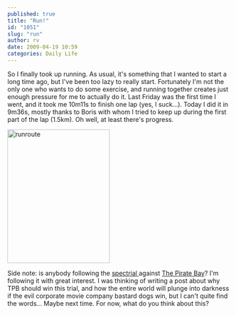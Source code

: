 ```yaml
---
published: true
title: "Run!"
id: "1051"
slug: "run"
author: rv
date: 2009-04-19 10:59
categories: Daily Life
---
```

So I finally took up running. As usual, it's something that I wanted to start a long time ago, but I've been too lazy to really start. Fortunately I'm not the only one who wants to do some exercise, and running together creates just enough pressure for me to actually do it. Last Friday was the first time I went, and it took me 10m11s to finish one lap (yes, I suck...). Today I did it in 9m36s, mostly thanks to Boris with whom I tried to keep up during the first part of the lap (1.5km). Oh well, at least there's progress.

<a href="https://s3.amazonaws.com/cfwblog/uploads/2009/04/runroute.png"><img class="aligncenter size-medium wp-image-1052" title="runroute" src="https://s3.amazonaws.com/cfwblog/uploads/2009/04/runroute.png?w=230" alt="runroute" width="230" height="300" /></a>

Side note: is anybody following the <a href="http://trial.thepiratebay.org/" target="_blank">spectrial </a>against <a href="http://thepiratebay.org/" target="_blank">The Pirate Bay</a>? I'm following it with great interest. I was thinking of writing a post about why TPB should win this trial, and how the entire world will plunge into darkness if the evil corporate movie company bastard dogs win, but I can't quite find the words... Maybe next time. For now, what do you think about this?